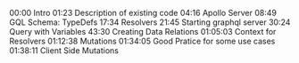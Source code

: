 00:00 Intro
01:23 Description of existing code
04:16 Apollo Server
08:49 GQL Schema: TypeDefs
17:34 Resolvers
21:45 Starting graphql server
30:24 Query with Variables
43:30 Creating Data Relations
01:05:03 Context for Resolvers
01:12:38 Mutations
01:34:05 Good Pratice for some use cases
01:38:11 Client Side Mutations
